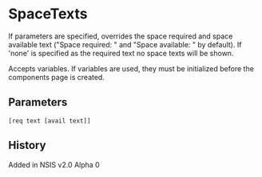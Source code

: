 # SpaceTexts

If parameters are specified, overrides the space required and space available text ("Space required: " and "Space available: " by default). If 'none' is specified as the required text no space texts will be shown.

Accepts variables. If variables are used, they must be initialized before the components page is created.

## Parameters

    [req text [avail text]]

## History

Added in NSIS v2.0 Alpha 0
